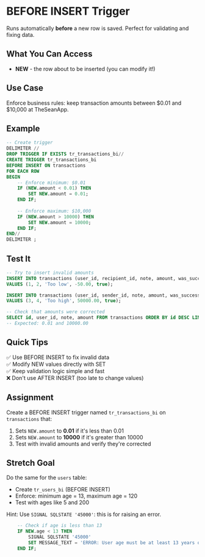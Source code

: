 # BEFORE INSERT Trigger

Runs automatically **before** a new row is saved. Perfect for validating and fixing data.

## What You Can Access

- **NEW** - the row about to be inserted (you can modify it!)

## Use Case

Enforce business rules: keep transaction amounts between $0.01 and $10,000 at TheSeanApp.

## Example

```sql
-- Create trigger
DELIMITER //
DROP TRIGGER IF EXISTS tr_transactions_bi//
CREATE TRIGGER tr_transactions_bi
BEFORE INSERT ON transactions
FOR EACH ROW
BEGIN
    -- Enforce minimum: $0.01
    IF (NEW.amount < 0.01) THEN
        SET NEW.amount = 0.01;
    END IF;
    
    -- Enforce maximum: $10,000
    IF (NEW.amount > 10000) THEN
        SET NEW.amount = 10000;
    END IF;
END//
DELIMITER ;
```

## Test It

```sql
-- Try to insert invalid amounts
INSERT INTO transactions (user_id, recipient_id, note, amount, was_successful)
VALUES (1, 2, 'Too low', -50.00, true);

INSERT INTO transactions (user_id, sender_id, note, amount, was_successful)
VALUES (3, 4, 'Too high', 50000.00, true);

-- Check that amounts were corrected
SELECT id, user_id, note, amount FROM transactions ORDER BY id DESC LIMIT 2;
-- Expected: 0.01 and 10000.00
```

## Quick Tips

✅ Use BEFORE INSERT to fix invalid data  
✅ Modify NEW values directly with SET  
✅ Keep validation logic simple and fast  
❌ Don't use AFTER INSERT (too late to change values)

## Assignment

Create a BEFORE INSERT trigger named `tr_transactions_bi` on `transactions` that:

1. Sets `NEW.amount` to **0.01** if it's less than 0.01
2. Sets `NEW.amount` to **10000** if it's greater than 10000
3. Test with invalid amounts and verify they're corrected

## Stretch Goal

Do the same for the `users` table:
- Create `tr_users_bi` (BEFORE INSERT)
- Enforce: minimum age = 13, maximum age = 120
- Test with ages like 5 and 200

Hint:
Use `SIGNAL SQLSTATE '45000'`: this is for raising an error.
```sql
    -- Check if age is less than 13
    IF NEW.age < 13 THEN
        SIGNAL SQLSTATE '45000'
        SET MESSAGE_TEXT = 'ERROR: User age must be at least 13 years old.';
    END IF;
```
